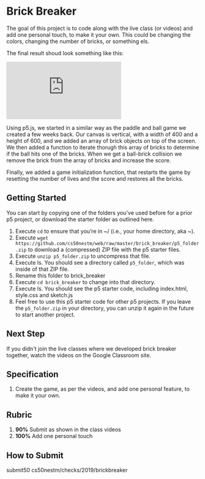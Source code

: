 # Brick Breaker

The goal of this project is to code along with the live class (or videos) and add one personal touch, to make it your own. This could be changing the colors, changing the number of bricks, or something els.

<style type="text/css"> .iframe_container { position: relative; padding-bottom: 56.25%; padding-top: 25px; height: 0; margin-bottom: 30px; } .iframe_container iframe { position: absolute; top: 0; left: 0; width: 100%; height: 100%; } </style>

The final result shoud look something like this:

<iframe src="https://www.youtube.com/embed/UvXiMSsKpbs" frameborder="0" allow="accelerometer; autoplay; encrypted-media; gyroscope; picture-in-picture" allowfullscreen></iframe>

Using p5.js, we started in a similar way as the paddle and ball game we created a few weeks back. Our canvas is vertical, with a width of 400 and a height of 600, and we added an array of brick objects on top of the screen. We then added a function to iterate thorugh this array of bricks to determine if the ball hits one of the bricks. When we get a ball-brick collision we remove the brick from the array of bricks and increase the score.

Finally, we added a game initialization function, that restarts the game by resetting the number of lives and the score and restores all the bricks.

## Getting Started

You can start by copying one of the folders you've used before for a prior p5 project, or download the starter folder as outlined here.

1. Execute `cd` to ensure that you’re in ~/ (i.e., your home directory, aka ~).
2. Execute `wget https://github.com/cs50nestm/web/raw/master/brick_breaker/p5_folder.zip` to download a (compressed) ZIP file with the p5 starter files.
1. Execute `unzip p5_folder.zip` to uncompress that file.
1. Execute ls. You should see a directory called `p5_folder`, which was inside of that ZIP file.
1. Rename this folder to brick_breaker
1. Execute `cd brick_breaker` to change into that directory.
1. Execute ls. You should see the p5 starter code, including index.html, style.css and sketch.js
1. Feel free to use this p5 starter code for other p5 projects. If you leave the `p5_folder.zip` in your directory, you can unzip it again in the future to start another project.

## Next Step

If you didn't join the live classes where we developed brick breaker together, watch the videos on the Google Classroom site.

## Specification

1. Create the game, as per the videos, and add one personal feature, to make it your own.

## Rubric

1. **90%** Submit as shown in the class videos
1. **100%** Add one personal touch

## How to Submit

submit50 cs50nestm/checks/2019/brickbreaker


